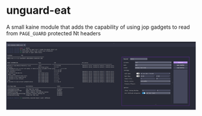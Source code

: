 # unguard-eat

A small kaine module that adds the capability of using jop gadgets to read from `PAGE_GUARD` protected Nt headers 

![Preview](assets/image.png)